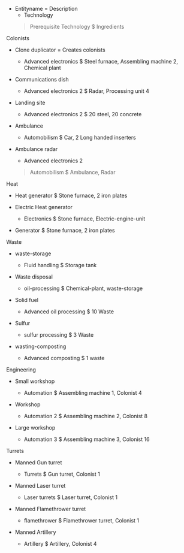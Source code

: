 * Entityname
  = Description
  + Technology
  > Prerequisite Technology
  $ Ingredients


Colonists
* Clone duplicator
  = Creates colonists
  + Advanced electronics
  $ Steel furnace, Assembling machine 2, Chemical plant

* Communications dish
  + Advanced electronics 2
  $ Radar, Processing unit 4

* Landing site
  + Advanced electronics 2
  $ 20 steel, 20 concrete

* Ambulance
  + Automobilism
  $ Car, 2 Long handed inserters

* Ambulance radar
  + Advanced electronics 2
  > Automobilism 
  $ Ambulance, Radar

Heat
* Heat generator
  $ Stone furnace, 2 iron plates

* Electric Heat generator
  + Electronics
  $ Stone furnace, Electric-engine-unit

* Generator
  $ Stone furnace, 2 iron plates

Waste
* waste-storage
  + Fluid handling
  $ Storage tank

* Waste disposal
  + oil-processing
  $ Chemical-plant, waste-storage

* Solid fuel
  + Advanced oil processing
  $ 10 Waste 

* Sulfur
  + sulfur processing
  $ 3 Waste

* wasting-composting
  + Advanced composting
  $ 1 waste

Engineering
* Small workshop
  + Automation
  $ Assembling machine 1, Colonist 4

* Workshop
  + Automation 2
  $ Assembling machine 2, Colonist 8

* Large workshop
  + Automation 3
  $ Assembling machine 3, Colonist 16


Turrets
* Manned Gun turret
  + Turrets
  $ Gun turret, Colonist 1

* Manned Laser turret
  + Laser turrets
  $ Laser turret, Colonist 1

* Manned Flamethrower turret
  + flamethrower
  $ Flamethrower turret, Colonist 1
  
* Manned Artillery
  + Artillery
  $ Artillery, Colonist 4
  
